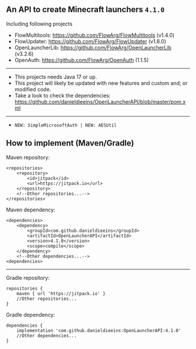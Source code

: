 An API to create Minecraft launchers ```4.1.0```
-

Including following projects
- FlowMultitools: https://github.com/FlowArg/FlowMultitools (v1.4.0)
- FlowUpdater: https://github.com/FlowArg/FlowUpdater (v1.8.0)
- OpenLauncherLib: https://github.com/FlowArg/OpenLauncherLib (v3.2.6)
- OpenAuth: https://github.com/FlowArg/OpenAuth (1.1.5)

---

- This projects needs Java 17 or up.
- This project will likely be updated with new features and custom and; or modified code.
- Take a look to check the dependencies: https://github.com/danieldieeins/OpenLauncherAPI/blob/master/pom.xml

---

- ``NEW: SimpleMicrosoftAuth | NEW: AESUtil``

How to implement (Maven/Gradle)
-
Maven repository:
```
<repositories>
    <repository>
        <id>jitpack</id>
        <url>https://jitpack.io</url>
    </repository>
    <!--Other repositories...-->
</repositories>
```
Maven dependency:
```
<dependencies>
    <dependency>
        <groupId>com.github.danieldieeins</groupId>
        <artifactId>OpenLauncherAPI</artifactId>
        <version>4.1.0</version>
        <scope>compile</scope>
    </dependency>
    <!--Other dependencies...-->
<dependencies>
```
---
Gradle repository:
```
repositories {
    maven { url 'https://jitpack.io' }
    //Other repositories...
}
```
Gradle dependency:
```
dependencies {
    implementation 'com.github.danieldieeins:OpenLauncherAPI:4.1.0'
    //Other dependencies...
}
```
